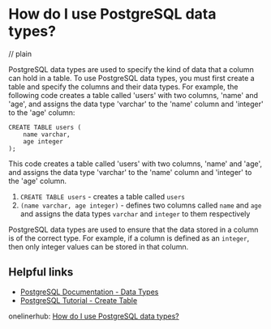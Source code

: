 # How do I use PostgreSQL data types?
// plain

PostgreSQL data types are used to specify the kind of data that a column can hold in a table. To use PostgreSQL data types, you must first create a table and specify the columns and their data types. For example, the following code creates a table called 'users' with two columns, 'name' and 'age', and assigns the data type 'varchar' to the 'name' column and 'integer' to the 'age' column:

```
CREATE TABLE users (
    name varchar,
    age integer
);
```

This code creates a table called 'users' with two columns, 'name' and 'age', and assigns the data type 'varchar' to the 'name' column and 'integer' to the 'age' column.

1. `CREATE TABLE users` - creates a table called `users`
2. `(name varchar, age integer)` - defines two columns called `name` and `age` and assigns the data types `varchar` and `integer` to them respectively

PostgreSQL data types are used to ensure that the data stored in a column is of the correct type. For example, if a column is defined as an `integer`, then only integer values can be stored in that column.

## Helpful links

- [PostgreSQL Documentation - Data Types](https://www.postgresql.org/docs/current/datatype.html)
- [PostgreSQL Tutorial - Create Table](https://www.postgresqltutorial.com/postgresql-create-table/)

onelinerhub: [How do I use PostgreSQL data types?](https://onelinerhub.com/postgresql/how-do-i-use-postgresql-data-types)